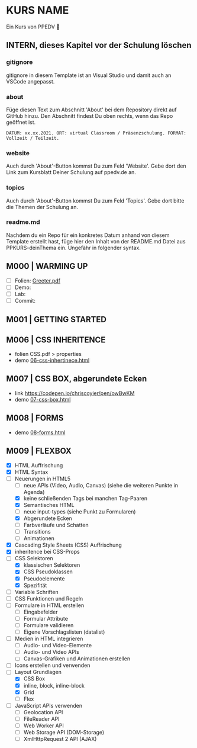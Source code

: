 # KURS NAME

Ein Kurs von PPEDV :rocket:

## INTERN, dieses Kapitel vor der Schulung löschen

### gitignore

gitignore in diesem Template ist an Visual Studio und damit auch an VSCode angepasst.

### about

Füge diesen Text zum Abschnitt 'About' bei dem Repository direkt auf GitHub hinzu. Den Abschnitt findest Du oben rechts, wenn das Repo geöffnet ist.

`DATUM: xx.xx.2021. ORT: virtual Classroom / Präsenzschulung. FORMAT: Vollzeit / Teilzeit.`

### website

Auch durch 'About'-Button kommst Du zum Feld 'Website'. Gebe dort den Link zum Kursblatt Deiner Schulung auf ppedv.de an.

### topics

Auch durch 'About'-Button kommst Du zum Feld 'Topics'. Gebe dort bitte die Themen der Schulung an.

### readme.md

Nachdem du ein Repo für ein konkretes Datum anhand von diesem Template erstellt hast, füge hier den Inhalt von der README.md Datei aus PPKURS-deinThema ein. Ungefähr in folgender syntax.

## M000 | WARMING UP

- [ ] Folien: [Greeter.pdf](m000/platzhalter.md)
- [ ] Demo:
- [ ] Lab:
- [ ] Commit:
  
## M001 | GETTING STARTED

## M006 | CSS INHERITENCE

- folien CSS.pdf > properties
- demo [06-css-inhertinece.html](TRAINER/06-css-inhertinece.html)

## M007 | CSS BOX, abgerundete Ecken

- link <https://codepen.io/chriscoyier/pen/owBwKM>
- demo [07-css-box.html](TRAINER/07-css-box.html)

## M008 | FORMS

- demo [08-forms.html](TRAINER/08-forms.html)

## M009 | FLEXBOX

- [x] HTML Auffrischung
- [x] HTML Syntax
- [ ] Neuerungen in HTML5
  - [ ] neue APIs (Video, Audio, Canvas) (siehe die weiteren Punkte in Agenda)
  - [x] keine schließenden Tags bei manchen Tag-Paaren
  - [x] Semantisches HTML
  - [ ] neue input-types (siehe Punkt zu Formularen)
  - [x] Abgerundete Ecken
  - [ ] Farbverläufe und Schatten
  - [ ] Transitions
  - [ ] Animationen
- [x] Cascading Style Sheets (CSS) Auffrischung
- [x] inheritence bei CSS-Props
- [ ] CSS Selektoren
  - [x] klassischen Selektoren
  - [x] CSS Pseudoklassen
  - [x] Pseudoelemente
  - [x] Spezifität
- [ ] Variable Schriften
- [ ] CSS Funktionen und Regeln
- [ ] Formulare in HTML erstellen
  - [ ] Eingabefelder
  - [ ] Formular Attribute
  - [ ] Formulare validieren
  - [ ] Eigene Vorschlagslisten (datalist)
- [ ] Medien in HTML integrieren
  - [ ] Audio- und Video-Elemente
  - [ ] Audio- und Video APIs
  - [ ] Canvas-Grafiken und Animationen erstellen
- [ ] Icons erstellen und verwenden
- [ ] Layout Grundlagen
  - [x] CSS Box
  - [x] inline, block, inline-block
  - [x] Grid
  - [ ] Flex
- [ ] JavaScript APIs verwenden
  - [ ] Geolocation API
  - [ ] FileReader API
  - [ ] Web Worker API
  - [ ] Web Storage API (DOM-Storage)
  - [ ] XmlHttpRequest 2 API (AJAX)
